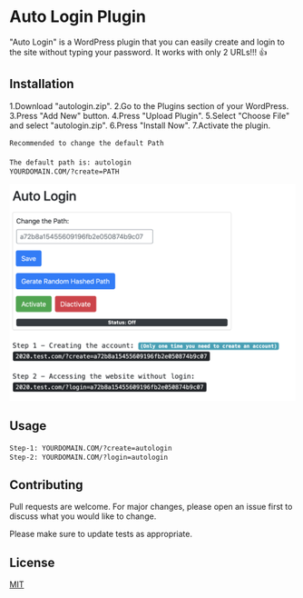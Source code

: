 # Auto Login Plugin

"Auto Login" is a WordPress plugin that you can easily create and login to the site without typing your password.
It works with only 2 URLs!!! :+1:
## Installation

1.Download "autologin.zip".
2.Go to the Plugins section of your WordPress.
3.Press "Add New" button.
4.Press "Upload Plugin".
5.Select "Choose File" and select "autologin.zip".
6.Press "Install Now".
7.Activate the plugin.

```bash
Recommended to change the default Path

The default path is: autologin
YOURDOMAIN.COM/?create=PATH
```

![alt text](https://github.com/ShahinZa/auto-login-plugin/blob/master/plugin-image.png?raw=true)

## Usage

```
Step-1: YOURDOMAIN.COM/?create=autologin
Step-2: YOURDOMAIN.COM/?login=autologin
```

## Contributing
Pull requests are welcome. For major changes, please open an issue first to discuss what you would like to change.

Please make sure to update tests as appropriate.

## License
[MIT](https://choosealicense.com/licenses/mit/)
